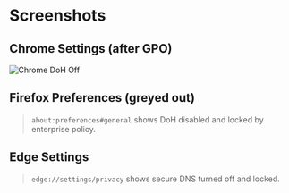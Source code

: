 # Screenshots

## Chrome Settings (after GPO)
![Chrome DoH Off](../assets/example-policy-paths.png)

## Firefox Preferences (greyed out)
> `about:preferences#general` shows DoH disabled and locked by enterprise policy.

## Edge Settings
> `edge://settings/privacy` shows secure DNS turned off and locked.
